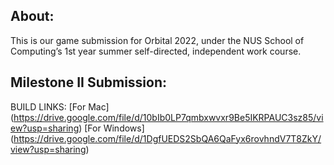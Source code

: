 ## About:
This is our game submission for Orbital 2022, under the NUS School of Computing’s 1st year summer self-directed, independent work course.

## Milestone II Submission:
BUILD LINKS:
[For Mac] (https://drive.google.com/file/d/10bIb0LP7qmbxwvxr9Be5IKRPAUC3sz85/view?usp=sharing)
[For Windows] (https://drive.google.com/file/d/1DgfUEDS2SbQA6QaFyx6rovhndV7T8ZkY/view?usp=sharing)
